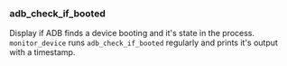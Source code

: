 ### adb_check_if_booted

Display if ADB finds a device booting and it's state in the process. `monitor_device` runs `adb_check_if_booted` regularly and prints it's output with a timestamp.
